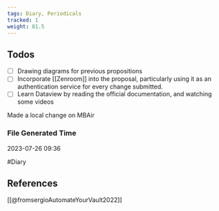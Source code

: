 ```yaml
---
tags: Diary, Periodicals
tracked: 1
weight: 81.5
---
```


## Todos
- [ ] Drawing diagrams for previous propositions
- [ ] Incorporate [[Zenroom]] into the proposal, particularly using it as an authentication service for every change submitted.
- [ ] Learn Dataview by reading the official documentation, and watching some videos

Made a local change on MBAir


### File Generated Time
2023-07-26 09:36

#Diary 

## References

[[@fromsergioAutomateYourVault2022]]


